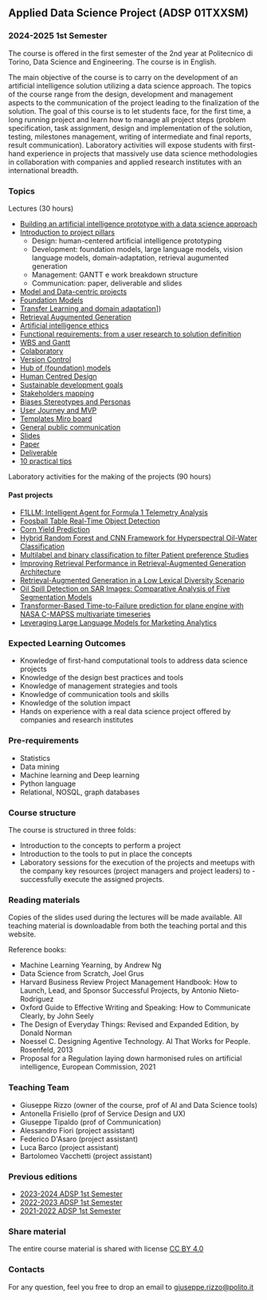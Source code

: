 ## Applied Data Science Project (ADSP 01TXXSM)

### 2024-2025 1st Semester

The course is offered in the first semester of the 2nd year at Politecnico di Torino, Data Science and Engineering. The course is in English. 

The main objective of the course is to carry on the development of an artificial intelligence solution utilizing a data science approach. The topics of the course range from the design, development and management aspects to the communication of the project leading to the finalization of the solution.
The goal of this course is to let students face, for the first time, a long running project and learn how to manage all project steps (problem specification, task assignment, design and implementation of the solution, testing, milestones management, writing of intermediate and final reports, result communication).
Laboratory activities will expose students with first-hand experience in projects that massively use data science methodologies in collaboration with companies and applied research institutes with an international breadth.

### Topics
Lectures (30 hours)
- [Building an artificial intelligence prototype with a data science approach](https://adsp-polito.github.io/2024/L01%20-%20ADSP%20-%20Intro.pdf) 
- [Introduction to project pillars](https://adsp-polito.github.io/2024/L02%20-%20ADSP%20-%20Pillars.pdf)
  - Design: human-centered artificial intelligence prototyping
  - Development: foundation models, large language models, vision language models, domain-adaptation, retrieval augumented generation
  - Management: GANTT e work breakdown structure
  - Communication: paper, deliverable and slides
- [Model and Data-centric projects](https://adsp-polito.github.io/2024/L03%20-%20ADSP%20-%20Model_Data-centric%20projects.pdf)
- [Foundation Models](https://adsp-polito.github.io/2024/L04%20-%20ADSP%20-%20Foundation%20models.pdf)
- [Transfer Learning and domain adaptation](https://adsp-polito.github.io/2024/L05%20-%20ADSP%20-%20Transfer%20learning%20and%20domain%20adaptation.pdf)])
- [Retrieval Augumented Generation](https://adsp-polito.github.io/2024/L06%20-%20ADSP%20-%20Retrieval%20augmented%20generation.pdf)
- [Artificial intelligence ethics](https://adsp-polito.github.io/2024/L07%20-%20ADSP%20-%20AI%20Ethics.pdf) 
- [Functional requirements: from a user research to solution definition](https://adsp-polito.github.io/2024/L08%20-%20ADSP%20-%20Functional%20requirements%20and%20diagram.pdf)
- [WBS and Gantt](https://adsp-polito.github.io/2024/L09%20-%20ADSP%20-%20WBS%20and%20Gantt.pdf)
- [Colaboratory](https://adsp-polito.github.io/2024/L10%20-%20ADSP%20-%20Colaboratory.pdf)
- [Version Control](https://adsp-polito.github.io/2024/L10%20-%20ADSP%20-%20Version%20Control.pdf)
- [Hub of (foundation) models](https://adsp-polito.github.io/2024/L11%20-%20ADSP%20-%20Hub%20of%20(foundation)%20models.pdf)
- [Human Centred Design](https://adsp-polito.github.io/2024/L12%20-%20ADSP%20-%20Human%20Centred%20Design_compressed.pdf)
- [Sustainable development goals](https://adsp-polito.github.io/2024/L13%20-%20ADSP%20-%20SDGs%20and%20data%20science%20project%20examples.pdf)
- [Stakeholders mapping](https://adsp-polito.github.io/2024/L21%20-%20ADSP%20HCD%20Stakeholders%20mapping_compressed.pdf)
- [Biases Stereotypes and Personas](https://adsp-polito.github.io/2024/L22-ADSP%20HCD%20Biases%20Stereotypes%20and%20Personas_compressed.pdf)
- [User Journey and MVP](https://adsp-polito.github.io/2024/L23-ADSP%20HCD%20User%20journey%20and%20MVP.pdf) 
- [Templates Miro board](https://adsp-polito.github.io/2024/L24-ADSP%20HCD%20Templates%20Miro%20board.pdf) 
- [General public communication](https://adsp-polito.github.io/2024/)
- [Slides](https://adsp-polito.github.io/2024/L14%20-%20ADSP%20-%20Slides.pdf)
- [Paper](https://adsp-polito.github.io/2024/L15%20-%20ADSP%20-%20Paper%20example.pdf)
- [Deliverable](https://adsp-polito.github.io/2024/L15%20-%20ADSP%20-%20Report.pdf)
- [10 practical tips](https://adsp-polito.github.io/2024/L18%20-%20ADSP%20-%2010%20practical%20tips.pdf)

Laboratory activities for the making of the projects (90 hours)

#### Past projects
- [F1LLM: Intelligent Agent for Formula 1 Telemetry Analysis](https://github.com/adsp-polito/2024-P3-F1LLM)
- [Foosball Table Real-Time Object Detection](https://github.com/adsp-polito/2024-P4-FD)
- [Corn Yield Prediction](https://github.com/adsp-polito/2024-P6-CYF)
- [Hybrid Random Forest and CNN Framework for Hyperspectral Oil-Water Classification](https://github.com/adsp-polito/2024-P7-HSI)
- [Multilabel and binary classification to filter Patient preference Studies](https://github.com/adsp-polito/2024-P8-PPS)
- [Improving Retrieval Performance in Retrieval-Augmented Generation Architecture](https://github.com/adsp-polito/2024-P9-RAG-MARCO)
- [Retrieval-Augmented Generation in a Low Lexical Diversity Scenario](https://github.com/adsp-polito/2024-P10-RAG-GAS)
- [Oil Spill Detection on SAR Images: Comparative Analysis of Five Segmentation Models](https://github.com/adsp-polito/2024-P11-SAR)
- [Transformer-Based Time-to-Failure prediction for plane engine with NASA C-MAPSS multivariate timeseries](https://github.com/adsp-polito/2024-P12-TTF)
- [Leveraging Large Language Models for Marketing Analytics](https://github.com/adsp-polito/2024-P14-IPL)

### Expected Learning Outcomes 
- Knowledge of first-hand computational tools to address data science projects  
- Knowledge of the design best practices and tools
- Knowledge of management strategies and tools
- Knowledge of communication tools and skills
- Knowledge of the solution impact 
- Hands on experience with a real data science project offered by companies and research institutes

### Pre-requirements 
- Statistics
- Data mining
- Machine learning and Deep learning 
- Python language
- Relational, NOSQL, graph databases

### Course structure 
The course is structured in three folds: 
- Introduction to the concepts to perform a project
- Introduction to the tools to put in place the concepts
- Laboratory sessions for the execution of the projects and meetups with the company key resources (project managers and project leaders) to - successfully execute the assigned projects.

### Reading materials 
Copies of the slides used during the lectures will be made available. All teaching material is downloadable from both the teaching portal and this website. 

Reference books: 
- Machine Learning Yearning, by Andrew Ng
- Data Science from Scratch, Joel Grus
- Harvard Business Review Project Management Handbook: How to Launch, Lead, and Sponsor Successful Projects, by Antonio Nieto-Rodriguez
- Oxford Guide to Effective Writing and Speaking: How to Communicate Clearly, by John Seely
- The Design of Everyday Things: Revised and Expanded Edition, by Donald Norman
- Noessel C. Designing Agentive Technology. AI That Works for People. Rosenfeld, 2013
- Proposal for a Regulation laying down harmonised rules on artificial intelligence, European Commission, 2021



### Teaching Team
- Giuseppe Rizzo (owner of the course, prof of AI and Data Science tools)
- Antonella Frisiello (prof of Service Design and UX)
- Giuseppe Tipaldo (prof of Communication)
- Alessandro Fiori (project assistant)
- Federico D'Asaro (project assistant)
- Luca Barco (project assistant) 
- Bartolomeo Vacchetti (project assistant)

### Previous editions
- [2023-2024 ADSP 1st Semester](https://adsp-polito.github.io/2023/)
- [2022-2023 ADSP 1st Semester](https://adsp-polito.github.io/2022/)
- [2021-2022 ADSP 1st Semester](https://adsp-polito.github.io/2021/)

### Share material
The entire course material is shared with license [CC BY 4.0](https://creativecommons.org/licenses/by/4.0/) 

### Contacts
For any question, feel you free to drop an email to <giuseppe.rizzo@polito.it>
